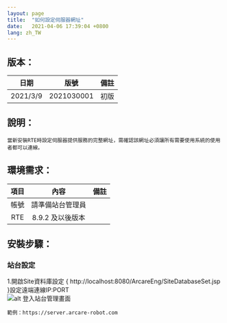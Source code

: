 ```yaml
---
layout: page
title:  "如何設定伺服器網址"
date:   2021-04-06 17:39:04 +0800
lang: zh_TW
---
```


## 版本：

|日期|版號|備註|
|:--:|:--:|:--:|
|2021/3/9|2021030001|初版|

## 說明：

    當新安裝RTE時設定伺服器提供服務的完整網址，需確認該網址必須讓所有需要使用系統的使用者都可以連線。

## 環境需求：

|項目|內容|備註|
|:--:|:--:|:--:|
|帳號|請準備站台管理員||
|RTE|8.9.2 及以後版本||

## 安裝步驟：

### 站台設定

1.開啟Site資料庫設定 { http://localhost:8080/ArcareEng/SiteDatabaseSet.jsp }設定遠端連線IP:PORT <br>
![alt 登入站台管理畫面](img/001.png)

    範例：https://server.arcare-robot.com
